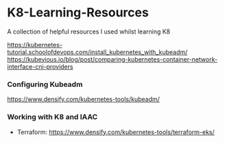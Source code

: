 # K8-Learning-Resources
A collection of helpful resources I used whilst learning K8 

https://kubernetes-tutorial.schoolofdevops.com/install_kubernetes_with_kubeadm/
https://kubevious.io/blog/post/comparing-kubernetes-container-network-interface-cni-providers

### Configuring Kubeadm
https://www.densify.com/kubernetes-tools/kubeadm/


### Working with K8 and IAAC
- Terraform: https://www.densify.com/kubernetes-tools/terraform-eks/
